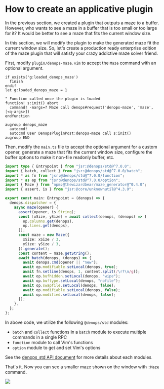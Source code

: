 # How to create an applicative plugin

In the previous section, we created a plugin that outputs a maze to a buffer.
However, who wants to see a maze in a buffer that is too small or too large for
it? It would be better to see a maze that fits the current window size.

In this section, we will modify the plugin to make the generated maze fit the
current window size. So, let's create a production ready enterprise edition of
the maze plugin that will satisfy your crazy addictive maze solver friend.

First, modify `plugin/denops-maze.vim` to accept the `Maze` command with an
optional argument.

```vim,title=plugin/denops-maze.vim
if exists('g:loaded_denops_maze')
  finish
endif
let g:loaded_denops_maze = 1

" Function called once the plugin is loaded
function! s:init() abort
  command! -nargs=? Maze call denops#request('denops-maze', 'maze', [<q-args>])
endfunction

augroup denops_maze
  autocmd!
  autocmd User DenopsPluginPost:denops-maze call s:init()
augroup END
```

Then, modify the `main.ts` file to accept the optional argument for a custom
opener, generate a maze that fits the current window size, configure the buffer
options to make it non-file readonly buffer, etc.

```typescript,title=denops/denops-maze/main.ts
import type { Entrypoint } from "jsr:@denops/std@^7.0.0";
import { batch, collect } from "jsr:@denops/std@^7.0.0/batch";
import * as fn from "jsr:@denops/std@^7.0.0/function";
import * as op from "jsr:@denops/std@^7.0.0/option";
import { Maze } from "npm:@thewizardbear/maze_generator@^0.4.0";
import { assert, is } from "jsr:@core/unknownutil@^4.3.0";

export const main: Entrypoint = (denops) => {
  denops.dispatcher = {
    async maze(opener) {
      assert(opener, is.String);
      const [xSize, ySize] = await collect(denops, (denops) => [
        op.columns.get(denops),
        op.lines.get(denops),
      ]);
      const maze = new Maze({
        xSize: xSize / 3,
        ySize: ySize / 3,
      }).generate();
      const content = maze.getString();
      await batch(denops, (denops) => {
        await denops.cmd(opener || "new");
        await op.modifiable.setLocal(denops, true);
        await fn.setline(denops, 1, content.split(/\r?\n/g));
        await op.bufhidden.setLocal(denops, "wipe");
        await op.buftype.setLocal(denops, "nofile");
        await op.swapfile.setLocal(denops, false);
        await op.modifiable.setLocal(denops, false);
        await op.modified.setLocal(denops, false);
      });
    },
  };
};
```

In above code, we utilize the following `@denops/std` modules:

- `batch` and `collect` functions in a `batch` module to execute multiple
  commands in a single RPC
- `function` module to call Vim's functions
- `option` module to get and set Vim's options

See the [denops_std API document](https://jsr.io/@denops/std) for more details
about each modules.

That's it. Now you can see a smaller maze shown on the window with `:Maze`
command.

![](../img/developing-more-applicative-plugin-3.png)
